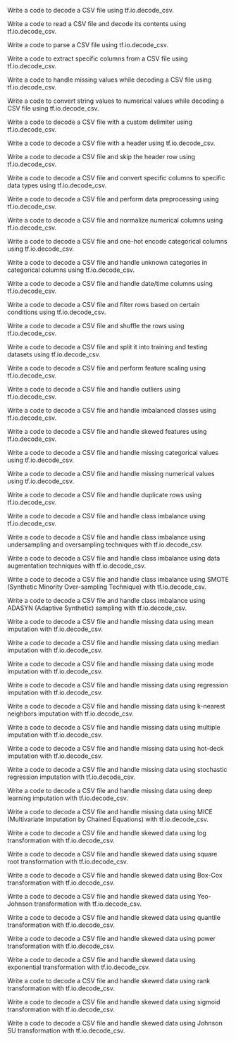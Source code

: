 Write a code to decode a CSV file using tf.io.decode_csv.

Write a code to read a CSV file and decode its contents using tf.io.decode_csv.

Write a code to parse a CSV file using tf.io.decode_csv.

Write a code to extract specific columns from a CSV file using tf.io.decode_csv.

Write a code to handle missing values while decoding a CSV file using tf.io.decode_csv.

Write a code to convert string values to numerical values while decoding a CSV file using tf.io.decode_csv.

Write a code to decode a CSV file with a custom delimiter using tf.io.decode_csv.

Write a code to decode a CSV file with a header using tf.io.decode_csv.

Write a code to decode a CSV file and skip the header row using tf.io.decode_csv.

Write a code to decode a CSV file and convert specific columns to specific data types using tf.io.decode_csv.

Write a code to decode a CSV file and perform data preprocessing using tf.io.decode_csv.

Write a code to decode a CSV file and normalize numerical columns using tf.io.decode_csv.

Write a code to decode a CSV file and one-hot encode categorical columns using tf.io.decode_csv.

Write a code to decode a CSV file and handle unknown categories in categorical columns using tf.io.decode_csv.

Write a code to decode a CSV file and handle date/time columns using tf.io.decode_csv.

Write a code to decode a CSV file and filter rows based on certain conditions using tf.io.decode_csv.

Write a code to decode a CSV file and shuffle the rows using tf.io.decode_csv.

Write a code to decode a CSV file and split it into training and testing datasets using tf.io.decode_csv.

Write a code to decode a CSV file and perform feature scaling using tf.io.decode_csv.

Write a code to decode a CSV file and handle outliers using tf.io.decode_csv.

Write a code to decode a CSV file and handle imbalanced classes using tf.io.decode_csv.

Write a code to decode a CSV file and handle skewed features using tf.io.decode_csv.

Write a code to decode a CSV file and handle missing categorical values using tf.io.decode_csv.

Write a code to decode a CSV file and handle missing numerical values using tf.io.decode_csv.

Write a code to decode a CSV file and handle duplicate rows using tf.io.decode_csv.

Write a code to decode a CSV file and handle class imbalance using tf.io.decode_csv.

Write a code to decode a CSV file and handle class imbalance using undersampling and oversampling techniques with tf.io.decode_csv.

Write a code to decode a CSV file and handle class imbalance using data augmentation techniques with tf.io.decode_csv.

Write a code to decode a CSV file and handle class imbalance using SMOTE (Synthetic Minority Over-sampling Technique) with tf.io.decode_csv.

Write a code to decode a CSV file and handle class imbalance using ADASYN (Adaptive Synthetic) sampling with tf.io.decode_csv.

Write a code to decode a CSV file and handle missing data using mean imputation with tf.io.decode_csv.

Write a code to decode a CSV file and handle missing data using median imputation with tf.io.decode_csv.

Write a code to decode a CSV file and handle missing data using mode imputation with tf.io.decode_csv.

Write a code to decode a CSV file and handle missing data using regression imputation with tf.io.decode_csv.

Write a code to decode a CSV file and handle missing data using k-nearest neighbors imputation with tf.io.decode_csv.

Write a code to decode a CSV file and handle missing data using multiple imputation with tf.io.decode_csv.

Write a code to decode a CSV file and handle missing data using hot-deck imputation with tf.io.decode_csv.

Write a code to decode a CSV file and handle missing data using stochastic regression imputation with tf.io.decode_csv.

Write a code to decode a CSV file and handle missing data using deep learning imputation with tf.io.decode_csv.

Write a code to decode a CSV file and handle missing data using MICE (Multivariate Imputation by Chained Equations) with tf.io.decode_csv.

Write a code to decode a CSV file and handle skewed data using log transformation with tf.io.decode_csv.

Write a code to decode a CSV file and handle skewed data using square root transformation with tf.io.decode_csv.

Write a code to decode a CSV file and handle skewed data using Box-Cox transformation with tf.io.decode_csv.

Write a code to decode a CSV file and handle skewed data using Yeo-Johnson transformation with tf.io.decode_csv.

Write a code to decode a CSV file and handle skewed data using quantile transformation with tf.io.decode_csv.

Write a code to decode a CSV file and handle skewed data using power transformation with tf.io.decode_csv.

Write a code to decode a CSV file and handle skewed data using exponential transformation with tf.io.decode_csv.

Write a code to decode a CSV file and handle skewed data using rank transformation with tf.io.decode_csv.

Write a code to decode a CSV file and handle skewed data using sigmoid transformation with tf.io.decode_csv.

Write a code to decode a CSV file and handle skewed data using Johnson SU transformation with tf.io.decode_csv.